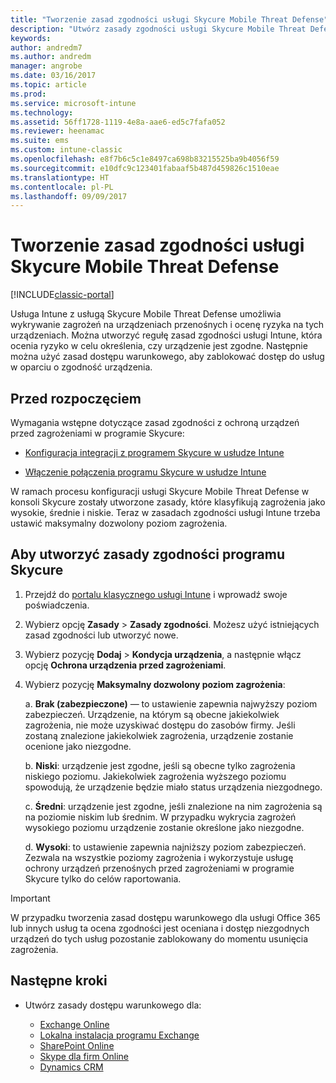 ```yaml
---
title: "Tworzenie zasad zgodności usługi Skycure Mobile Threat Defense"
description: "Utwórz zasady zgodności usługi Skycure Mobile Threat Defense w portalu klasycznym usługi Intune."
keywords: 
author: andredm7
ms.author: andredm
manager: angrobe
ms.date: 03/16/2017
ms.topic: article
ms.prod: 
ms.service: microsoft-intune
ms.technology: 
ms.assetid: 56ff1728-1119-4e8a-aae6-ed5c7fafa052
ms.reviewer: heenamac
ms.suite: ems
ms.custom: intune-classic
ms.openlocfilehash: e8f7b6c5c1e8497ca698b83215525ba9b4056f59
ms.sourcegitcommit: e10dfc9c123401fabaaf5b487d459826c1510eae
ms.translationtype: HT
ms.contentlocale: pl-PL
ms.lasthandoff: 09/09/2017
---
```

# <a name="create-skycure-mobile-threat-defense-compliance-policy"></a>Tworzenie zasad zgodności usługi Skycure Mobile Threat Defense

[!INCLUDE[classic-portal](../includes/classic-portal.md)]

Usługa Intune z usługą Skycure Mobile Threat Defense umożliwia wykrywanie zagrożeń na urządzeniach przenośnych i ocenę ryzyka na tych urządzeniach. Można utworzyć regułę zasad zgodności usługi Intune, która ocenia ryzyko w celu określenia, czy urządzenie jest zgodne. Następnie można użyć zasad dostępu warunkowego, aby zablokować dostęp do usług w oparciu o zgodność urządzenia.

## <a name="before-you-begin"></a>Przed rozpoczęciem

Wymagania wstępne dotyczące zasad zgodności z ochroną urządzeń przed zagrożeniami w programie Skycure:

-   [Konfiguracja integracji z programem Skycure w usłudze Intune](/intune-classic/deploy-use/setup-the-skycure-integration-with-Intune)

-   [Włączenie połączenia programu Skycure w usłudze Intune](/intune-classic/deploy-use/enable-skycure-mobile-threat-defense-in-intune)

W ramach procesu konfiguracji usługi Skycure Mobile Threat Defense w konsoli Skycure zostały utworzone zasady, które klasyfikują zagrożenia jako wysokie, średnie i niskie. Teraz w zasadach zgodności usługi Intune trzeba ustawić maksymalny dozwolony poziom zagrożenia.

## <a name="to-create-skycure-compliance-policy"></a>Aby utworzyć zasady zgodności programu Skycure

1.  Przejdź do [portalu klasycznego usługi Intune](https://manage.microsoft.com/) i wprowadź swoje poświadczenia.

2.  Wybierz opcję **Zasady** &gt; **Zasady zgodności**. Możesz użyć istniejących zasad zgodności lub utworzyć nowe.

3.  Wybierz pozycję **Dodaj** &gt; **Kondycja urządzenia**, a następnie włącz opcję **Ochrona urządzenia przed zagrożeniami**.

4.  Wybierz pozycję **Maksymalny dozwolony poziom zagrożenia**:

    a.  **Brak (zabezpieczone)** — to ustawienie zapewnia najwyższy poziom zabezpieczeń. Urządzenie, na którym są obecne jakiekolwiek zagrożenia, nie może uzyskiwać dostępu do zasobów firmy. Jeśli zostaną znalezione jakiekolwiek zagrożenia, urządzenie zostanie ocenione jako niezgodne.

    b.  **Niski**: urządzenie jest zgodne, jeśli są obecne tylko zagrożenia niskiego poziomu. Jakiekolwiek zagrożenia wyższego poziomu spowodują, że urządzenie będzie miało status urządzenia niezgodnego.

    c.  **Średni**: urządzenie jest zgodne, jeśli znalezione na nim zagrożenia są na poziomie niskim lub średnim. W przypadku wykrycia zagrożeń wysokiego poziomu urządzenie zostanie określone jako niezgodne.

    d.  **Wysoki**: to ustawienie zapewnia najniższy poziom zabezpieczeń. Zezwala na wszystkie poziomy zagrożenia i wykorzystuje usługę ochrony urządzeń przenośnych przed zagrożeniami w programie Skycure tylko do celów raportowania.

> [!IMPORTANT]
> W przypadku tworzenia zasad dostępu warunkowego dla usługi Office 365 lub innych usług ta ocena zgodności jest oceniana i dostęp niezgodnych urządzeń do tych usług pozostanie zablokowany do momentu usunięcia zagrożenia.

## <a name="span-idmonitor-device-threats-classanchorspan-idnext-steps-classanchorspan-idtoc477360344-classanchorspanspanspannext-steps"></a><span id="monitor-device-threats" class="anchor"><span id="next-steps" class="anchor"><span id="_Toc477360344" class="anchor"></span></span></span>Następne kroki

-   Utwórz zasady dostępu warunkowego dla:

    -   [Exchange Online](/intune-classic/deploy-use/restrict-access-to-exchange-online-with-microsoft-intune)
    -   [Lokalna instalacja programu Exchange](/intune-classic/deploy-use/restrict-access-to-exchange-onpremises-with-microsoft-intune)
    -   [SharePoint Online](/intune-classic/deploy-use/restrict-access-to-sharepoint-online-with-microsoft-intune)
    -   [Skype dla firm Online](/intune-classic/deploy-use/restrict-access-to-skype-for-business-online-with-microsoft-intune)
    -   [Dynamics CRM](/intune-classic/deploy-use/restrict-access-to-dynamics-crm-online-with-microsoft-intune)

